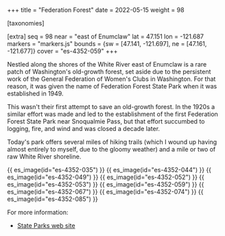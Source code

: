 +++
title = "Federation Forest"
date = 2022-05-15
weight = 98

[taxonomies]

[extra]
seq = 98
near = "east of Enumclaw"
lat = 47.151
lon = -121.687
markers = "markers.js"
bounds = {sw = [47.141, -121.697], ne = [47.161, -121.677]}
cover = "es-4352-059"
+++

Nestled along the shores of the White River east of Enumclaw is a rare patch of Washington's old-growth forest, set aside due to the persistent work of the General Federation of Women's Clubs in Washington. For that reason, it was given the name of Federation Forest State Park when it was established in 1949.

<!-- more -->

This wasn't their first attempt to save an old-growth forest. In the 1920s a similar effort was made and led to the establishment of the first Federation Forest State Park near Snoqualmie Pass, but that effort succumbed to logging, fire, and wind and was closed a decade later.

Today's park offers several miles of hiking trails (which I wound up having almost entirely to myself, due to the gloomy weather) and a mile or two of raw White River shoreline.

{{ es_image(id="es-4352-035") }}
{{ es_image(id="es-4352-044") }}
{{ es_image(id="es-4352-049") }}
{{ es_image(id="es-4352-052") }}
{{ es_image(id="es-4352-053") }}
{{ es_image(id="es-4352-059") }}
{{ es_image(id="es-4352-067") }}
{{ es_image(id="es-4352-074") }}
{{ es_image(id="es-4352-085") }}

For more information:

* [State Parks web site](https://www.parks.wa.gov/502/Federation-Forest)
